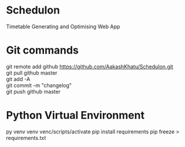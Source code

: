# Schedulon
Timetable Generating and Optimising Web App

# Git commands

git remote add github https://github.com/AakashKhatu/Schedulon.git  
git pull github master  
git add -A  
git commit -m "changelog"  
git push github master  

# Python Virtual Environment

py venv venv
venc/scripts/activate
pip install requirements
pip freeze > requirements.txt
